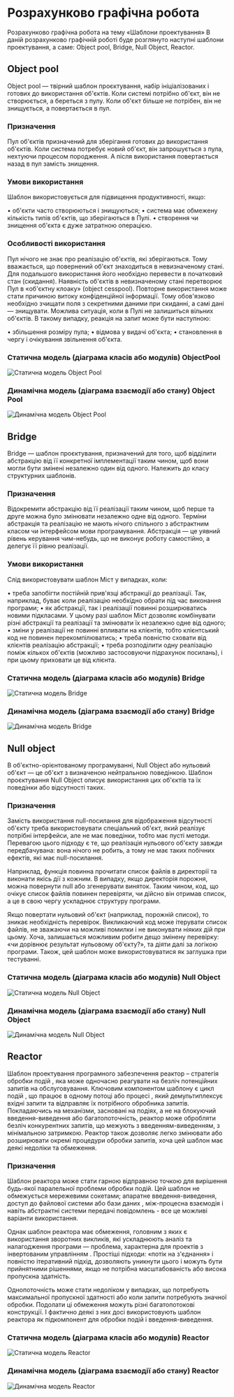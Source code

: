 # Розрахунково графічна робота 
Розрахунково графічна робота на тему «Шаблони проектування»
В даній розрахунково графічній роботі буде розглянуто наступні шаблони проектування, а саме: Object pool, Bridge, Null Object, Reactor.
## Object pool
Object pool — твірний шаблон проєктування, набір ініціалізованих і готових до використання об'єктів. Коли системі потрібно об'єкт, він не створюється, а береться з пулу. Коли об'єкт більше не потрібен, він не знищується, а повертається в пул.

### Призначення

Пул об'єктів призначений для зберігання готових до використання об'єктів. Коли система потребує новий об'єкт, він запрошується з пула, нехтуючи процесом породження. А після використання повертається назад в пул замість знищення.

### Умови використання

Шаблон використовується для підвищення продуктивності, якщо:

•	об'єкти часто створюються і знищуються;
•	система має обмежену кількість типів об'єктів, що зберігаються в Пулі.
•	створення чи знищення об'єкта є дуже затратною операцією.

### Особливості використання

Пул нічого не знає про реалізацію об'єктів, які зберігаються. Тому вважається, що повернений об'єкт знаходиться в невизначеному стані. Для подальшого використання його необхідно перевести в початковий стан (скидання). Наявність об'єктів в невизначеному стані перетворює Пул в «об'єктну клоаку» (object cesspool). Повторне використання може стати причиною витоку конфіденційної інформації. Тому обов'язково необхідно зчищати поля з секретними даними при скиданні, а самі дані — знищувати. Можлива ситуація, коли в Пулі не залишиться вільних об'єктів. В такому випадку, реакція на запит може бути наступною:

•	збільшення розміру пула;
•	відмова у видачі об'єкта;
•	становлення в чергу і очікування звільнення об'єкта.

### Статична модель (діаграма класів або модулів) ObjectPool

![Статична модель Object Pool](https://github.com/NorthDice/RGR_APPZ_Balychev/blob/main/ObjectPoolClassDiagram.jpg)

### Динамічна модель (діаграма взаємодії або стану) Object Pool
    
![Динамічна модель Object Pool](https://github.com/NorthDice/RGR_APPZ_Balychev/blob/main/ObjtctPoolSequenseDiagram.jpg)

## Bridge

Bridge —  шаблон проєктування, призначений для того, щоб відділити абстракцію від її конкретної імплементації таким чином, щоб вони могли бути змінені незалежно один від одного. Належить до класу структурних шаблонів.

### Призначення

Відокремити абстракцію від її реалізації таким чином, щоб перше та друге можна було змінювати незалежно одне від одного.
Терміни абстракція та реалізацію не мають нічого спільного з абстрактним класом чи інтерфейсом мови програмування. Абстракція — це уявний рівень керування чим-небудь, що не виконує роботу самостійно, а делегує її рівню реалізації.

### Умови використання

Слід використовувати шаблон Міст у випадках, коли:

•	треба запобігти постійній прив'язці абстракції до реалізації. Так, наприклад, буває коли реалізацію необхідно обрати під час виконання програми;
•	як абстракції, так і реалізації повинні розширюватись новими підкласами. У цьому разі шаблон Міст дозволяє комбінувати різні абстракції та реалізації та змінювати їх незалежно одне від одного;
•	зміни у реалізації не повинні впливати на клієнтів, тобто клієнтський код не повинен перекомпілюватись;
•	треба повністю сховати від клієнтів реалізацію абстракції;
•	треба розподілити одну реалізацію поміж кількох об'єктів (можливо застосовуючи підрахунок посилань), і при цьому приховати це від клієнта.

### Статична модель (діаграма класів або модулів) Bridge

![Статична модель Bridge](https://github.com/NorthDice/RGR_APPZ_Balychev/blob/main/BridgeClassDiagram.jpg)

### Динамічна модель (діаграма взаємодії або стану) Bridge

![Динамічна модель Bridge](https://github.com/NorthDice/RGR_APPZ_Balychev/blob/main/BridgeSequenceDiagram.jpg)

## Null object

В об'єктно-орієнтованому програмуванні, Null Object або нульовий об'єкт — це об'єкт з визначеною нейтральною поведінкою. Шаблон проєктування Null Object описує використання цих об'єктів та їх поведінки або відсутності таких. 

### Призначення

Замість використання null-посилання для відображення відсутності об'єкту треба використовувати спеціальний об'єкт, який реалізує потрібні інтерфейси, але не має поведінки, тобто має пусті методи. Перевагою цього підходу є те, що реалізація нульового об'єкту завжди передбачувана: вона нічого не робить, а тому не має таких побічних ефектів, які має null-посилання.

Наприклад, функція повинна прочитати список файлів в директорії та виконати якісь дії з кожним. В випадку, якщо директорія порожня, можна повернути null або згенерувати виняток. Таким чином, код, що очікує список файлів повинен перевіряти, чи дійсно він отримав список, а це в свою чергу ускладнює структуру програми.

Якщо повертати нульовий об'єкт (наприклад, порожній список), то зникає необхідність перевірок. Викликаючий код може ітерувати список файлів, не зважаючи на можливі помилки і не виконувати ніяких дій при цьому.
Хоча, залишається можливим робити дещо змінену перевірку: «чи дорівнює результат нульовому об'єкту?», та діяти далі за логікою програми.
Також, цей шаблон може використовуватися як заглушка при тестуванні.

### Статична модель (діаграма класів або модулів) Null Object

![Статична модель Null Object](https://github.com/NorthDice/RGR_APPZ_Balychev/blob/main/NullObjectClassDiagram.jpg)

### Динамічна модель (діаграма взаємодії або стану) Null Object

![Динамічна модель Null Object](https://github.com/NorthDice/RGR_APPZ_Balychev/blob/main/ObjtctPoolSequenseDiagram.jpg)

## Reactor

Шаблон проектування програмного забезпечення реактор – стратегія обробки подій , яка може одночасно реагувати на безліч потенційних запитів на обслуговування. Ключовим компонентом шаблону є цикл подій , що працює в одному потоці або процесі , який демультиплексує вхідні запити та відправляє їх потрібного обробника запитів. 
Покладаючись на механізми, засновані на подіях, а не на блокуючий введення-виведення або багатопоточність, реактор може обробляти безліч конкурентних запитів, що межують з введенням-виведенням, з мінімальною затримкою. Реактор також дозволяє легко змінювати або розширювати окремі процедури обробки запитів, хоча цей шаблон має деякі недоліки та обмеження. 

### Призначення

Шаблон реактора може стати гарною відправною точкою для вирішення будь-якої паралельної проблеми обробки подій. Цей шаблон не обмежується мережевими сокетами; апаратне введення-виведення, доступ до файлової системи або бази даних , між-процесна взаємодія і навіть абстрактні системи передачі повідомлень - все це можливі варіанти використання.

Однак шаблон реактора має обмеження, головним з яких є використання зворотних викликів, які ускладнюють аналіз та налагодження програми — проблема, характерна для проектів з інвертованим управлінням . Простіші підходи: «потік на з'єднання» і повністю ітеративний підхід, дозволяють уникнути цього і можуть бути прийнятними рішеннями, якщо не потрібна масштабованість або висока пропускна здатність.

Однопоточність може стати недоліком у випадках, що потребують максимальної пропускної здатності або коли запити потребують значної обробки. Подолати ці обмеження можуть різні багатопотокові конструкції. І фактично деякі з них досі використовують шаблон реактора як підкомпонент для обробки подій і введення-виведення. 

### Статична модель (діаграма класів або модулів) Reactor

![Статична модель Reactor](https://github.com/NorthDice/RGR_APPZ_Balychev/blob/main/ReactorClassDiagram.jpg)

### Динамічна модель (діаграма взаємодії або стану) Reactor

![Динамічна модель Reactor](https://github.com/NorthDice/RGR_APPZ_Balychev/blob/main/ReactorSequanceDiagram.jpg)






